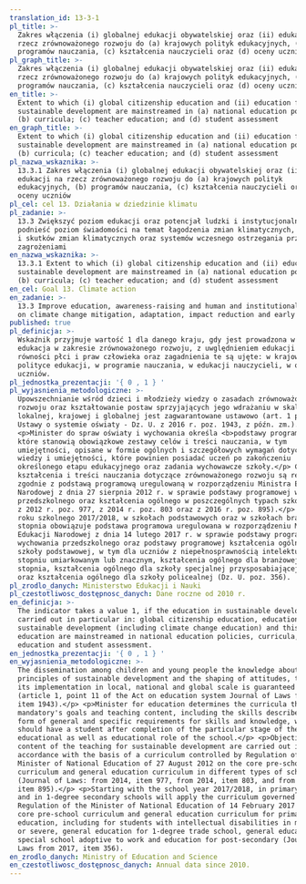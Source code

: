 ```yaml
---
translation_id: 13-3-1
pl_title: >-
  Zakres włączenia (i) globalnej edukacji obywatelskiej oraz (ii) edukacji na
  rzecz zrównoważonego rozwoju do (a) krajowych polityk edukacyjnych, (b)
  programów nauczania, (c) kształcenia nauczycieli oraz (d) oceny uczniów
pl_graph_title: >-
  Zakres włączenia (i) globalnej edukacji obywatelskiej oraz (ii) edukacji na
  rzecz zrównoważonego rozwoju do (a) krajowych polityk edukacyjnych, (b)
  programów nauczania, (c) kształcenia nauczycieli oraz (d) oceny uczniów
en_title: >-
  Extent to which (i) global citizenship education and (ii) education for
  sustainable development are mainstreamed in (a) national education policies;
  (b) curricula; (c) teacher education; and (d) student assessment
en_graph_title: >-
  Extent to which (i) global citizenship education and (ii) education for
  sustainable development are mainstreamed in (a) national education policies;
  (b) curricula; (c) teacher education; and (d) student assessment
pl_nazwa_wskaznika: >-
  13.3.1 Zakres włączenia (i) globalnej edukacji obywatelskiej oraz (ii)
  edukacji na rzecz zrównoważonego rozwoju do (a) krajowych polityk
  edukacyjnych, (b) programów nauczania, (c) kształcenia nauczycieli oraz (d)
  oceny uczniów
pl_cel: cel 13. Działania w dziedzinie klimatu
pl_zadanie: >-
  13.3 Zwiększyć poziom edukacji oraz potencjał ludzki i instytucjonalny,
  podnieść poziom świadomości na temat łagodzenia zmian klimatycznych, adaptacji
  i skutków zmian klimatycznych oraz systemów wczesnego ostrzegania przed
  zagrożeniami
en_nazwa_wskaznika: >-
  13.3.1 Extent to which (i) global citizenship education and (ii) education for
  sustainable development are mainstreamed in (a) national education policies;
  (b) curricula; (c) teacher education; and (d) student assessment
en_cel: Goal 13. Climate action
en_zadanie: >-
  13.3 Improve education, awareness-raising and human and institutional capacity
  on climate change mitigation, adaptation, impact reduction and early warning
published: true
pl_definicja: >-
  Wskaźnik przyjmuje wartość 1 dla danego kraju, gdy jest prowadzona w nim
  edukacja w zakresie zrównoważonego rozwoju, z uwględnieniem edukacji na rzecz
  równości płci i praw człowieka oraz zagadnienia te są ujęte: w krajowej
  polityce edukacji, w programie nauczania, w edukacji nauczycieli, w ocenianiu
  uczniów.
pl_jednostka_prezentacji: '{ 0 , 1 } '
pl_wyjasnienia_metodologiczne: >-
  Upowszechnianie wśród dzieci i młodzieży wiedzy o zasadach zrównoważonego
  rozwoju oraz kształtowanie postaw sprzyjających jego wdrażaniu w skali
  lokalnej, krajowej i globalnej jest zagwarantowane ustawowo (art. 1 pkt 11
  Ustawy o systemie oświaty - Dz. U. z 2016 r. poz. 1943, z późn. zm.).</p>
  <p>Minister do spraw oświaty i wychowania określa <b>podstawy programowe</b>,
  które stanowią obowiązkowe zestawy celów i treści nauczania, w tym
  umiejętności, opisane w formie ogólnych i szczegółowych wymagań dotyczących
  wiedzy i umiejętności, które powinien posiadać uczeń po zakończeniu
  określonego etapu edukacyjnego oraz zadania wychowawcze szkoły.</p> Cele
  kształcenia i treści nauczania dotyczące zrównoważonego rozwoju są realizowane
  zgodnie z podstawą programową uregulowaną w rozporządzeniu Ministra Edukacji
  Narodowej z dnia 27 sierpnia 2012 r. w sprawie podstawy programowej wychowania
  przedszkolnego oraz kształcenia ogólnego w poszczególnych typach szkół (Dz. U.
  z 2012 r. poz. 977, z 2014 r. poz. 803 oraz z 2016 r. poz. 895).</p> <p>Od
  roku szkolnego 2017/2018, w szkołach podstawowych oraz w szkołach branżowych I
  stopnia obowiązuje podstawa programowa uregulowana w rozporządzeniu Ministra
  Edukacji Narodowej z dnia 14 lutego 2017 r. w sprawie podstawy programowej
  wychowania przedszkolnego oraz podstawy programowej kształcenia ogólnego dla
  szkoły podstawowej, w tym dla uczniów z niepełnosprawnością intelektualną w
  stopniu umiarkowanym lub znacznym, kształcenia ogólnego dla branżowej szkoły I
  stopnia, kształcenia ogólnego dla szkoły specjalnej przysposabiającej do pracy
  oraz kształcenia ogólnego dla szkoły policealnej (Dz. U. poz. 356).
pl_zrodlo_danych: Ministerstwo Edukacji i Nauki
pl_czestotliwosc_dostępnosc_danych: Dane roczne od 2010 r.
en_definicja: >-
  The indicator takes a value 1, if the education in sustainable development is
  carried out in particular in: global citizenship education, education for
  sustainable development (including climate change education) and this
  education are mainstreamed in national education policies, curricula, teacher
  education and student assessment.
en_jednostka_prezentacji: '{ 0 , 1 } '
en_wyjasnienia_metodologiczne: >-
  The dissemination among children and young people the knowledge about the
  principles of sustainable development and the shaping of attitudes, to foster
  its implementation in local, national and global scale is guaranteed by law
  (article 1, point 11 of the Act on education system Journal of Laws from 2016,
  item 1943).</p> <p>Minister for education determines the curricula that are
  mandatory's goals and teaching content, including the skills described in the
  form of general and specific requirements for skills and knowledge, which
  should have a student after completion of the particular stage of the
  educational as well as educational role of the school.</p> <p>Objectives and
  content of the teaching for sustainable development are carried out in
  accordance with the basis of a curriculum controlled by Regulation of the
  Minister of National Education of 27 August 2012 on the core pre-school
  curriculum and general education curriculum in different types of schools
  (Journal of Laws: from 2014, item 977, from 2014, item 803, and from 2016,
  item 895).</p> <p>Starting with the school year 2017/2018, in primary schools
  and in 1-degree secondary schools will apply the curriculum governed by
  Regulation of the Minister of National Education of 14 February 2017 on the
  core pre-school curriculum and general education curriculum for primary
  education, including for students with intellectual disabilities in moderate
  or severe, general education for 1-degree trade school, general education for
  special school adoptive to work and education for post-secondary (Journal of
  Laws from 2017, item 356).
en_zrodlo_danych: Ministry of Education and Science
en_czestotliwosc_dostępnosc_danych: Annual data since 2010.
---
```

